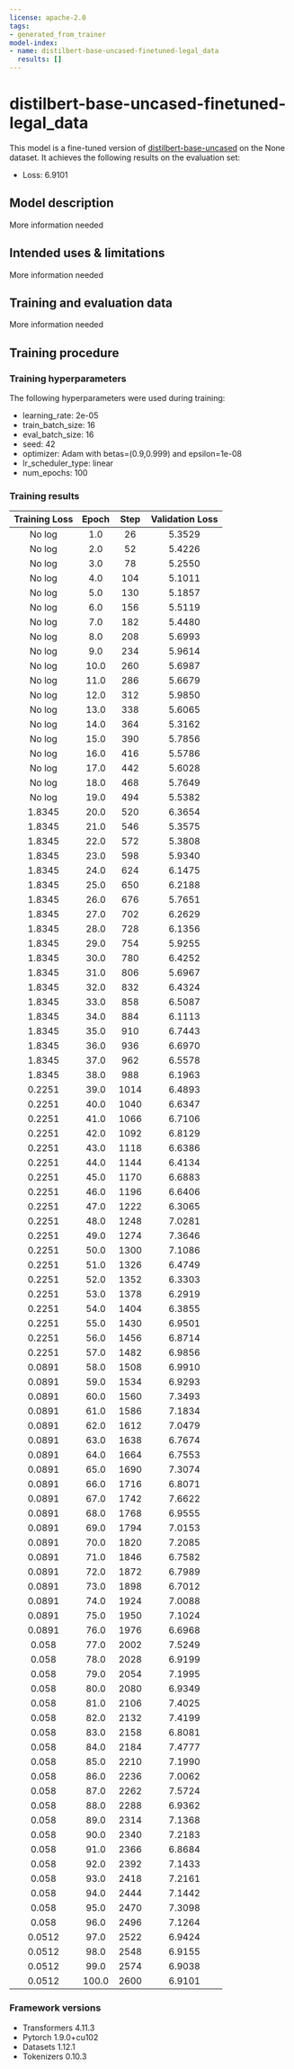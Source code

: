 ```yaml
---
license: apache-2.0
tags:
- generated_from_trainer
model-index:
- name: distilbert-base-uncased-finetuned-legal_data
  results: []
---
```


<!-- This model card has been generated automatically according to the information the Trainer had access to. You
should probably proofread and complete it, then remove this comment. -->

# distilbert-base-uncased-finetuned-legal_data

This model is a fine-tuned version of [distilbert-base-uncased](https://huggingface.co/distilbert-base-uncased) on the None dataset.
It achieves the following results on the evaluation set:
- Loss: 6.9101

## Model description

More information needed

## Intended uses & limitations

More information needed

## Training and evaluation data

More information needed

## Training procedure

### Training hyperparameters

The following hyperparameters were used during training:
- learning_rate: 2e-05
- train_batch_size: 16
- eval_batch_size: 16
- seed: 42
- optimizer: Adam with betas=(0.9,0.999) and epsilon=1e-08
- lr_scheduler_type: linear
- num_epochs: 100

### Training results

| Training Loss | Epoch | Step | Validation Loss |
|:-------------:|:-----:|:----:|:---------------:|
| No log        | 1.0   | 26   | 5.3529          |
| No log        | 2.0   | 52   | 5.4226          |
| No log        | 3.0   | 78   | 5.2550          |
| No log        | 4.0   | 104  | 5.1011          |
| No log        | 5.0   | 130  | 5.1857          |
| No log        | 6.0   | 156  | 5.5119          |
| No log        | 7.0   | 182  | 5.4480          |
| No log        | 8.0   | 208  | 5.6993          |
| No log        | 9.0   | 234  | 5.9614          |
| No log        | 10.0  | 260  | 5.6987          |
| No log        | 11.0  | 286  | 5.6679          |
| No log        | 12.0  | 312  | 5.9850          |
| No log        | 13.0  | 338  | 5.6065          |
| No log        | 14.0  | 364  | 5.3162          |
| No log        | 15.0  | 390  | 5.7856          |
| No log        | 16.0  | 416  | 5.5786          |
| No log        | 17.0  | 442  | 5.6028          |
| No log        | 18.0  | 468  | 5.7649          |
| No log        | 19.0  | 494  | 5.5382          |
| 1.8345        | 20.0  | 520  | 6.3654          |
| 1.8345        | 21.0  | 546  | 5.3575          |
| 1.8345        | 22.0  | 572  | 5.3808          |
| 1.8345        | 23.0  | 598  | 5.9340          |
| 1.8345        | 24.0  | 624  | 6.1475          |
| 1.8345        | 25.0  | 650  | 6.2188          |
| 1.8345        | 26.0  | 676  | 5.7651          |
| 1.8345        | 27.0  | 702  | 6.2629          |
| 1.8345        | 28.0  | 728  | 6.1356          |
| 1.8345        | 29.0  | 754  | 5.9255          |
| 1.8345        | 30.0  | 780  | 6.4252          |
| 1.8345        | 31.0  | 806  | 5.6967          |
| 1.8345        | 32.0  | 832  | 6.4324          |
| 1.8345        | 33.0  | 858  | 6.5087          |
| 1.8345        | 34.0  | 884  | 6.1113          |
| 1.8345        | 35.0  | 910  | 6.7443          |
| 1.8345        | 36.0  | 936  | 6.6970          |
| 1.8345        | 37.0  | 962  | 6.5578          |
| 1.8345        | 38.0  | 988  | 6.1963          |
| 0.2251        | 39.0  | 1014 | 6.4893          |
| 0.2251        | 40.0  | 1040 | 6.6347          |
| 0.2251        | 41.0  | 1066 | 6.7106          |
| 0.2251        | 42.0  | 1092 | 6.8129          |
| 0.2251        | 43.0  | 1118 | 6.6386          |
| 0.2251        | 44.0  | 1144 | 6.4134          |
| 0.2251        | 45.0  | 1170 | 6.6883          |
| 0.2251        | 46.0  | 1196 | 6.6406          |
| 0.2251        | 47.0  | 1222 | 6.3065          |
| 0.2251        | 48.0  | 1248 | 7.0281          |
| 0.2251        | 49.0  | 1274 | 7.3646          |
| 0.2251        | 50.0  | 1300 | 7.1086          |
| 0.2251        | 51.0  | 1326 | 6.4749          |
| 0.2251        | 52.0  | 1352 | 6.3303          |
| 0.2251        | 53.0  | 1378 | 6.2919          |
| 0.2251        | 54.0  | 1404 | 6.3855          |
| 0.2251        | 55.0  | 1430 | 6.9501          |
| 0.2251        | 56.0  | 1456 | 6.8714          |
| 0.2251        | 57.0  | 1482 | 6.9856          |
| 0.0891        | 58.0  | 1508 | 6.9910          |
| 0.0891        | 59.0  | 1534 | 6.9293          |
| 0.0891        | 60.0  | 1560 | 7.3493          |
| 0.0891        | 61.0  | 1586 | 7.1834          |
| 0.0891        | 62.0  | 1612 | 7.0479          |
| 0.0891        | 63.0  | 1638 | 6.7674          |
| 0.0891        | 64.0  | 1664 | 6.7553          |
| 0.0891        | 65.0  | 1690 | 7.3074          |
| 0.0891        | 66.0  | 1716 | 6.8071          |
| 0.0891        | 67.0  | 1742 | 7.6622          |
| 0.0891        | 68.0  | 1768 | 6.9555          |
| 0.0891        | 69.0  | 1794 | 7.0153          |
| 0.0891        | 70.0  | 1820 | 7.2085          |
| 0.0891        | 71.0  | 1846 | 6.7582          |
| 0.0891        | 72.0  | 1872 | 6.7989          |
| 0.0891        | 73.0  | 1898 | 6.7012          |
| 0.0891        | 74.0  | 1924 | 7.0088          |
| 0.0891        | 75.0  | 1950 | 7.1024          |
| 0.0891        | 76.0  | 1976 | 6.6968          |
| 0.058         | 77.0  | 2002 | 7.5249          |
| 0.058         | 78.0  | 2028 | 6.9199          |
| 0.058         | 79.0  | 2054 | 7.1995          |
| 0.058         | 80.0  | 2080 | 6.9349          |
| 0.058         | 81.0  | 2106 | 7.4025          |
| 0.058         | 82.0  | 2132 | 7.4199          |
| 0.058         | 83.0  | 2158 | 6.8081          |
| 0.058         | 84.0  | 2184 | 7.4777          |
| 0.058         | 85.0  | 2210 | 7.1990          |
| 0.058         | 86.0  | 2236 | 7.0062          |
| 0.058         | 87.0  | 2262 | 7.5724          |
| 0.058         | 88.0  | 2288 | 6.9362          |
| 0.058         | 89.0  | 2314 | 7.1368          |
| 0.058         | 90.0  | 2340 | 7.2183          |
| 0.058         | 91.0  | 2366 | 6.8684          |
| 0.058         | 92.0  | 2392 | 7.1433          |
| 0.058         | 93.0  | 2418 | 7.2161          |
| 0.058         | 94.0  | 2444 | 7.1442          |
| 0.058         | 95.0  | 2470 | 7.3098          |
| 0.058         | 96.0  | 2496 | 7.1264          |
| 0.0512        | 97.0  | 2522 | 6.9424          |
| 0.0512        | 98.0  | 2548 | 6.9155          |
| 0.0512        | 99.0  | 2574 | 6.9038          |
| 0.0512        | 100.0 | 2600 | 6.9101          |


### Framework versions

- Transformers 4.11.3
- Pytorch 1.9.0+cu102
- Datasets 1.12.1
- Tokenizers 0.10.3
